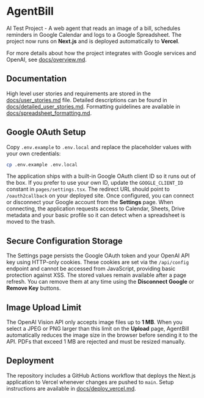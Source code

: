 # AgentBill

AI Test Project - A web agent that reads an image of a bill, schedules reminders in Google Calendar and logs to a Google Spreadsheet. The project now runs on **Next.js** and is deployed automatically to **Vercel**.

For more details about how the project integrates with Google services and OpenAI, see [docs/overview.md](docs/overview.md).


## Documentation

High level user stories and requirements are stored in the [docs/user_stories.md](docs/user_stories.md) file. Detailed descriptions can be found in [docs/detailed_user_stories.md](docs/detailed_user_stories.md).
Formatting guidelines are available in [docs/spreadsheet_formatting.md](docs/spreadsheet_formatting.md).

## Google OAuth Setup


Copy `.env.example` to `.env.local` and replace the placeholder values with your
own credentials:

```bash
cp .env.example .env.local
```

The application ships with a built-in Google OAuth client ID so it runs out of
the box. If you prefer to use your own ID, update the `GOOGLE_CLIENT_ID`
constant in `pages/settings.tsx`. The redirect URL should point to
`/oauth2callback` on your deployed site. Once configured, you can connect or
disconnect your Google account from the **Settings** page. When connecting, the application requests access to Calendar, Sheets, Drive metadata and your basic profile so it can detect when a spreadsheet is moved to the trash.

## Secure Configuration Storage

The Settings page persists the Google OAuth token and your OpenAI API key using HTTP-only cookies. These cookies are set via the `/api/config` endpoint and cannot be accessed from JavaScript, providing basic protection against XSS. The stored values remain available after a page refresh. You can remove them at any time using the **Disconnect Google** or **Remove Key** buttons.
## Image Upload Limit

The OpenAI Vision API only accepts image files up to **1 MB**. When you select a JPEG or PNG larger than this limit on the **Upload** page, AgentBill automatically reduces the image size in the browser before sending it to the API. PDFs that exceed 1 MB are rejected and must be resized manually.

## Deployment

The repository includes a GitHub Actions workflow that deploys the Next.js application to Vercel whenever changes are pushed to `main`. Setup instructions are available in [docs/deploy_vercel.md](docs/deploy_vercel.md).
